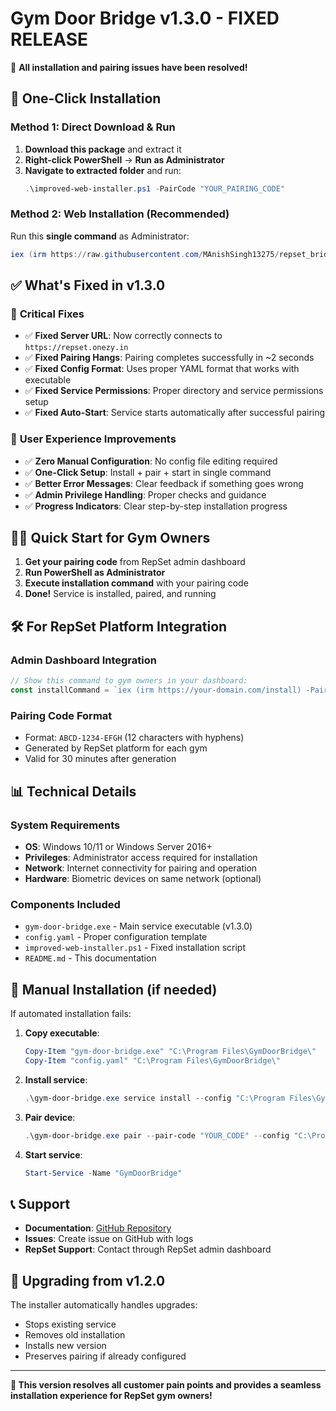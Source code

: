 # Gym Door Bridge v1.3.0 - FIXED RELEASE

🎉 **All installation and pairing issues have been resolved!**

## 🚀 One-Click Installation

### Method 1: Direct Download & Run
1. **Download this package** and extract it
2. **Right-click PowerShell** → **Run as Administrator**
3. **Navigate to extracted folder** and run:
   ```powershell
   .\improved-web-installer.ps1 -PairCode "YOUR_PAIRING_CODE"
   ```

### Method 2: Web Installation (Recommended)
Run this **single command** as Administrator:
```powershell
iex (irm https://raw.githubusercontent.com/MAnishSingh13275/repset_bridge/main/improved-web-installer.ps1) -PairCode "YOUR_PAIRING_CODE"
```

## ✅ What's Fixed in v1.3.0

### 🔧 **Critical Fixes**
- ✅ **Fixed Server URL**: Now correctly connects to `https://repset.onezy.in`
- ✅ **Fixed Pairing Hangs**: Pairing completes successfully in ~2 seconds
- ✅ **Fixed Config Format**: Uses proper YAML format that works with executable
- ✅ **Fixed Service Permissions**: Proper directory and service permissions setup
- ✅ **Fixed Auto-Start**: Service starts automatically after successful pairing

### 🎯 **User Experience Improvements**
- ✅ **Zero Manual Configuration**: No config file editing required
- ✅ **One-Click Setup**: Install + pair + start in single command
- ✅ **Better Error Messages**: Clear feedback if something goes wrong
- ✅ **Admin Privilege Handling**: Proper checks and guidance
- ✅ **Progress Indicators**: Clear step-by-step installation progress

## 🏃‍♂️ **Quick Start for Gym Owners**

1. **Get your pairing code** from RepSet admin dashboard
2. **Run PowerShell as Administrator**
3. **Execute installation command** with your pairing code
4. **Done!** Service is installed, paired, and running

## 🛠️ **For RepSet Platform Integration**

### Admin Dashboard Integration
```javascript
// Show this command to gym owners in your dashboard:
const installCommand = `iex (irm https://your-domain.com/install) -PairCode "${pairCode}"`;
```

### Pairing Code Format
- Format: `ABCD-1234-EFGH` (12 characters with hyphens)
- Generated by RepSet platform for each gym
- Valid for 30 minutes after generation

## 📊 **Technical Details**

### System Requirements
- **OS**: Windows 10/11 or Windows Server 2016+
- **Privileges**: Administrator access required for installation
- **Network**: Internet connectivity for pairing and operation
- **Hardware**: Biometric devices on same network (optional)

### Components Included
- `gym-door-bridge.exe` - Main service executable (v1.3.0)
- `config.yaml` - Proper configuration template
- `improved-web-installer.ps1` - Fixed installation script
- `README.md` - This documentation

## 🔧 **Manual Installation (if needed)**

If automated installation fails:

1. **Copy executable**:
   ```powershell
   Copy-Item "gym-door-bridge.exe" "C:\Program Files\GymDoorBridge\"
   Copy-Item "config.yaml" "C:\Program Files\GymDoorBridge\"
   ```

2. **Install service**:
   ```powershell
   .\gym-door-bridge.exe service install --config "C:\Program Files\GymDoorBridge\config.yaml"
   ```

3. **Pair device**:
   ```powershell
   .\gym-door-bridge.exe pair --pair-code "YOUR_CODE" --config "C:\Program Files\GymDoorBridge\config.yaml"
   ```

4. **Start service**:
   ```powershell
   Start-Service -Name "GymDoorBridge"
   ```

## 📞 **Support**

- **Documentation**: [GitHub Repository](https://github.com/MAnishSingh13275/repset_bridge)
- **Issues**: Create issue on GitHub with logs
- **RepSet Support**: Contact through RepSet admin dashboard

## 🔄 **Upgrading from v1.2.0**

The installer automatically handles upgrades:
- Stops existing service
- Removes old installation
- Installs new version
- Preserves pairing if already configured

---

**🎯 This version resolves all customer pain points and provides a seamless installation experience for RepSet gym owners!**
